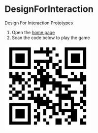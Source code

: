 # DesignForInteraction
Design For Interaction Prototypes

1. Open the <a href="https://sn0oze.github.io/DesignForInteraction/" target="_blank">home page</a>
2. Scan the code below to play the game

![Quiz](quiz.png)
